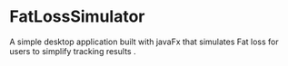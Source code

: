 # FatLossSimulator
A simple desktop application built with javaFx that simulates Fat loss for users to simplify tracking results .
